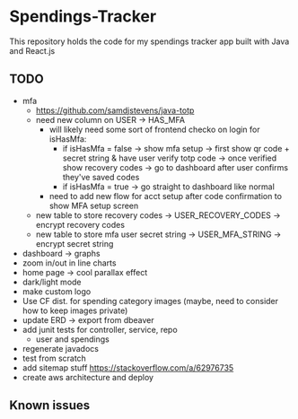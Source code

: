 # Spendings-Tracker

This repository holds the code for my spendings tracker app built with Java and React.js

## TODO

- mfa
  - https://github.com/samdjstevens/java-totp
  - need new column on USER -> HAS_MFA
    - will likely need some sort of frontend checko on login for isHasMfa:
      - if isHasMfa = false -> show mfa setup -> first show qr code + secret string & have user verify totp code -> once verified show recovery codes -> go to dashboard after user confirms they've saved codes
      - if isHasMfa = true -> go straight to dashboard like normal
    - need to add new flow for acct setup after code confirmation to show MFA setup screen
  - new table to store recovery codes -> USER_RECOVERY_CODES -> encrypt recovery codes
  - new table to store mfa user secret string -> USER_MFA_STRING -> encrypt secret string
- dashboard -> graphs
- zoom in/out in line charts
- home page -> cool parallax effect
- dark/light mode
- make custom logo
- Use CF dist. for spending category images (maybe, need to consider how to keep images private)
- update ERD -> export from dbeaver
- add junit tests for controller, service, repo
  - user and spendings
- regenerate javadocs
- test from scratch
- add sitemap stuff https://stackoverflow.com/a/62976735
- create aws architecture and deploy

## Known issues
